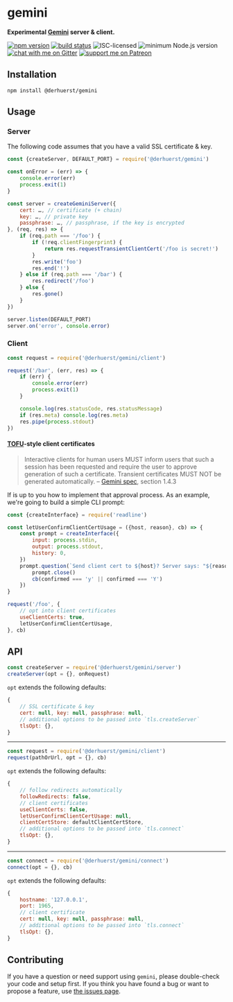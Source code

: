 # gemini

**Experimental [Gemini](https://gemini.circumlunar.space) server & client.**

[![npm version](https://img.shields.io/npm/v/@derhuerst/gemini.svg)](https://www.npmjs.com/package/@derhuerst/gemini)
[![build status](https://api.travis-ci.org/derhuerst/gemini.svg?branch=master)](https://travis-ci.org/derhuerst/gemini)
![ISC-licensed](https://img.shields.io/github/license/derhuerst/gemini.svg)
![minimum Node.js version](https://img.shields.io/node/v/@derhuerst/gemini.svg)
[![chat with me on Gitter](https://img.shields.io/badge/chat%20with%20me-on%20gitter-512e92.svg)](https://gitter.im/derhuerst)
[![support me on Patreon](https://img.shields.io/badge/support%20me-on%20patreon-fa7664.svg)](https://patreon.com/derhuerst)


## Installation

```shell
npm install @derhuerst/gemini
```


## Usage

### Server

The following code assumes that you have a valid SSL certificate & key.

```js
const {createServer, DEFAULT_PORT} = require('@derhuerst/gemini')

const onError = (err) => {
	console.error(err)
	process.exit(1)
}

const server = createGeminiServer({
	cert: …, // certificate (+ chain)
	key: …, // private key
	passphrase: …, // passphrase, if the key is encrypted
}, (req, res) => {
	if (req.path === '/foo') {
		if (!req.clientFingerprint) {
			return res.requestTransientClientCert('/foo is secret!')
		}
		res.write('foo')
		res.end('!')
	} else if (req.path === '/bar') {
		res.redirect('/foo')
	} else {
		res.gone()
	}
})

server.listen(DEFAULT_PORT)
server.on('error', console.error)
```

### Client

```js
const request = require('@derhuerst/gemini/client')

request('/bar', (err, res) => {
	if (err) {
		console.error(err)
		process.exit(1)
	}

	console.log(res.statusCode, res.statusMessage)
	if (res.meta) console.log(res.meta)
	res.pipe(process.stdout)
})
```

#### [TOFU](https://en.wikipedia.org/wiki/Trust_on_first_use)-style client certificates

> Interactive clients for human users MUST inform users that such a session has been requested and require the user to approve generation of such a certificate. Transient certificates MUST NOT be generated automatically.
– [Gemini spec](https://gemini.circumlunar.space/docs/spec-spec.txt), section 1.4.3

If is up to you how to implement that approval process. As an example, we're going to build a simple CLI prompt:

```js
const {createInterface} = require('readline')

const letUserConfirmClientCertUsage = ({host, reason}, cb) => {
	const prompt = createInterface({
		input: process.stdin,
		output: process.stdout,
		history: 0,
	})
	prompt.question(`Send client cert to ${host}? Server says: "${reason}". y/n > `, (confirmed) => {
		prompt.close()
		cb(confirmed === 'y' || confirmed === 'Y')
	})
}

request('/foo', {
	// opt into client certificates
	useClientCerts: true,
	letUserConfirmClientCertUsage,
}, cb)
```


## API

```js
const createServer = require('@derhuerst/gemini/server')
createServer(opt = {}, onRequest)
```

`opt` extends the following defaults:

```js
{
	// SSL certificate & key
	cert: null, key: null, passphrase: null,
	// additional options to be passed into `tls.createServer`
	tlsOpt: {},
}
```

---

```js
const request = require('@derhuerst/gemini/client')
request(pathOrUrl, opt = {}, cb)
```

`opt` extends the following defaults:

```js
{
	// follow redirects automatically
	followRedirects: false,
	// client certificates
	useClientCerts: false,
	letUserConfirmClientCertUsage: null,
	clientCertStore: defaultClientCertStore,
	// additional options to be passed into `tls.connect`
	tlsOpt: {},
}
```

---

```js
const connect = require('@derhuerst/gemini/connect')
connect(opt = {}, cb)
```

`opt` extends the following defaults:

```js
{
	hostname: '127.0.0.1',
	port: 1965,
	// client certificate
	cert: null, key: null, passphrase: null,
	// additional options to be passed into `tls.connect`
	tlsOpt: {},
}
```


## Contributing

If you have a question or need support using `gemini`, please double-check your code and setup first. If you think you have found a bug or want to propose a feature, use [the issues page](https://github.com/derhuerst/gemini/issues).
